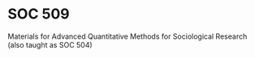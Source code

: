 # SOC 509
Materials for Advanced Quantitative Methods for Sociological Research (also taught as SOC 504)
